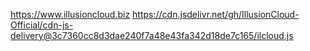 https://www.illusioncloud.biz
https://cdn.jsdelivr.net/gh/IllusionCloud-Official/cdn-js-delivery@3c7360cc8d3dae240f7a48e43fa342d18de7c165/ilcloud.js
